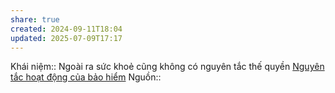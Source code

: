 ```yaml
---
share: true
created: 2024-09-11T18:04
updated: 2025-07-09T17:17
---
```

Khái niệm:: 
Ngoài ra sức khoẻ cũng không có nguyên tắc thế quyền 
[Nguyên tắc hoạt động của bảo hiểm](../Nguy%C3%AAn%20t%E1%BA%AFc%20ho%E1%BA%A1t%20%C4%91%E1%BB%99ng/index.md)
Nguồn:: 
